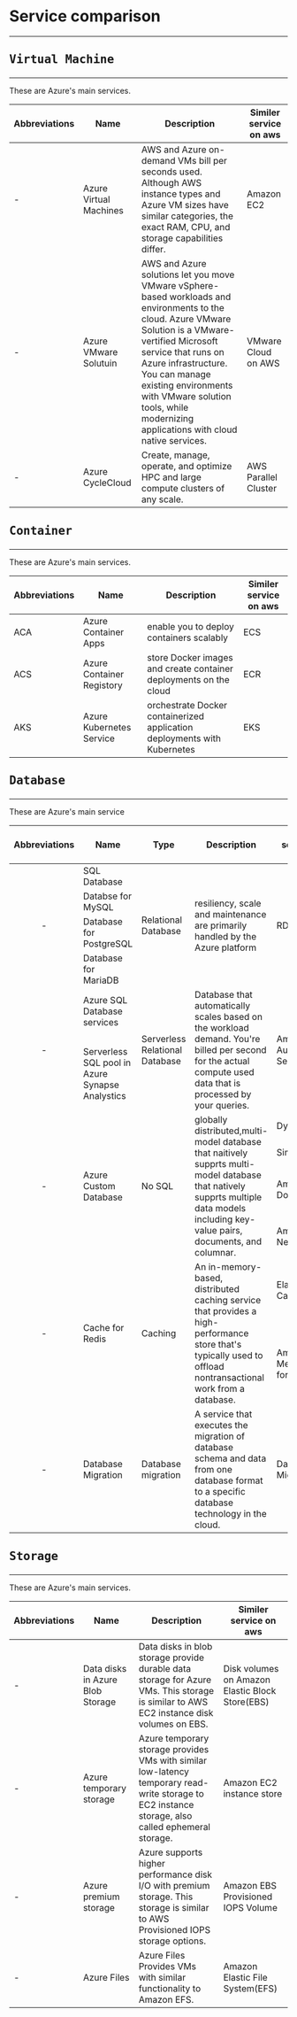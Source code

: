<head>
    <link rel="stylesheet" href="../src/style.css"/>
</head>


<h1>Service comparison</h1><hr/>
<h2><pre>Virtual Machine</pre></h2><hr/>
    These are Azure's main services.
    <p>
        <table>
            <thead>
                <tr>
                    <th>Abbreviations</th>
                    <th>Name</th>
                    <th>Description</th>
                    <th>Similer service on aws</th>
                </tr>
            </thead>
            <tbody>
                <tr>
                    <td>-</td>
                    <td>Azure Virtual Machines</td>
                    <td>
                        AWS and Azure on-demand VMs bill per seconds used.
                        Although AWS instance types and Azure VM sizes have similar categories, the exact RAM,
                        CPU, and storage capabilities differ.
                    </td>
                    <td>Amazon EC2</td>
                </tr>
                <tr>
                    <td>-</td>
                    <td>Azure VMware Solutuin</td>
                    <td>
                        AWS and Azure solutions let you move VMware vSphere-based workloads and environments to the cloud. Azure VMware Solution is a VMware-vertified Microsoft service that runs on Azure infrastructure. You can manage existing environments with VMware solution tools, while
                        modernizing applications with cloud native services.
                    </td>
                    <td>VMware Cloud on AWS</td>
                </tr>
                <tr>
                    <td>-</td>
                    <td>Azure CycleCloud</td>
                    <td>Create, manage, operate, and optimize HPC and large compute clusters of any scale.</td>
                    <td>AWS Parallel Cluster</td>
                </tr>
            </tbody>
        </table>
    </p>



<h2><pre>Container</h2></pre><hr/>
    These are Azure's main services.
    <p>
        <table>
            <thead>
                <tr>
                    <th>Abbreviations</th>
                    <th>Name</th>
                    <th>Description</th>
                    <th>Similer service on aws</th>
                </tr>
            </thead>
            <tbody>
                <tr>
                    <td>ACA</td>
                    <td>Azure Container Apps</td>
                    <td>enable you to deploy containers scalably</td>
                    <td>ECS</td>
                </tr>
                <tr>
                    <td>ACS</td>
                    <td>Azure Container Registory</td>
                    <td>store Docker images and create container deployments on the cloud</td>
                    <td>ECR</td>
                </tr>
                <tr>
                    <td>AKS</td>
                    <td>Azure Kubernetes Service</td>
                    <td>orchestrate Docker containerized application deployments with Kubernetes</td>
                    <td>EKS</td>
                </tr>
            </tbody>
        </table>
    </p>



<h2><pre>Database</h2></pre><hr/>
    These are Azure's main service
    <p>
        <table>
            <thead>
                <tr>
                    <th>Abbreviations</th>
                    <th>Name</th>
                    <th>Type</th>
                    <th>Description</th>
                    <th>Similer service on aws</th>
                </tr>
            </thead>
            <tbody>
                <tr>
                    <td style="text-align:center" rowspan="4">-</td>
                    <td>SQL Database</td>
                    <td rowspan="4">Relational Database</td>
                    <td rowspan="4">
                        resiliency, scale and maintenance are primarily handled by the Azure platform
                    </td>
                    <td rowspan="4">RDS</td>
                </tr>
                <tr>
                    <td>Databse for MySQL</td>
                </tr>
                <tr>
                    <td>Database for PostgreSQL</td>
                </tr>
                <tr>
                    <td>Database for MariaDB</td>
                </tr>
                <tr>
                    <td style="text-align:center" rowspan="2">-</td>
                    <td>Azure SQL Database services</td>
                    <td rowspan="2">Serverless Relational Database</td>
                    <td rowspan="2">
                        Database that automatically scales based on the workload demand.
                        You're billed per second for the actual compute used data that is processed by your queries.
                    </td>
                    <td rowspan="2">Amazon Aurora Services</td>
                </tr>
                <tr>
                    <td>Serverless SQL pool in Azure Synapse Analystics</td>
                </tr>
                <tr>
                    <td style="text-align:center" rowspan="4">-</td>
                    <td rowspan="4">Azure Custom Database</td>
                    <td rowspan="4">No SQL</td>
                    <td rowspan="4">
                        globally distributed,multi-model database that naitively supprts multi-model database 
                        that natively supprts multiple data models including key-value pairs, documents, and columnar.
                    </td>
                    <td>DynamoDB</td>
                </tr>
                <tr>
                    <td>SimpleDB</td>
                </tr>
                <tr>
                    <td>Amazon DocumentDB</td>
                </tr>
                <tr>
                    <td>Amazon Neptune</td>
                </tr>
                <tr>
                    <td style="text-align:center" rowspan="2">-</td>
                    <td rowspan="2">Cache for Redis</td>
                    <td rowspan="2">Caching</td>
                    <td rowspan="2">
                        An in-memory-based, distributed caching service that provides a high-performance store 
                        that's typically used to offload nontransactional work from a database.
                    </td>
                    <td>Elastic Cache</td>
                </tr>
                <tr>
                    <td>Amazon MemoryDB for Redis</td>
                </tr>
                <tr>
                    <td style="text-align:center">-</td>
                    <td>Database Migration</td>
                    <td>Database migration</td>
                    <td>
                        A service that executes the migration of database schema and 
                        data from one database format to a specific database technology in the cloud.
                    </td>
                    <td>Database Migration</td>
                </tr>
            </tbody>
        </table>
    </p>

<h2><pre>Storage</h2></pre><hr/>
    These are Azure's main services.
    <p>
        <table>
            <thead>
                <tr>
                    <th>Abbreviations</th>
                    <th>Name</th>
                    <th>Description</th>
                    <th>Similer service on aws</th>
                </tr>
            </thead>
            <tbody>
                <tr>
                    <td>-</td><!--abb-->
                    <td>Data disks in Azure Blob Storage</td><!--namr-->
                    <td>
                        Data disks in blob storage provide durable data storage for Azure VMs.
                        This storage is similar to AWS EC2 instance disk volumes on EBS.
                    </td><!--des-->
                    <td>Disk volumes on Amazon Elastic Block Store(EBS)</td><!--aws-->
                </tr>
                <tr>
                    <td>-</td><!--abb-->
                    <td>Azure temporary storage</td><!--namr-->
                    <td>
                        Azure temporary storage provides VMs with similar low-latency temporary read-write storage
                        to EC2 instance storage, also called ephemeral storage.
                    </td><!--des-->
                    <td>Amazon EC2 instance store</td><!--aws-->
                </tr>
                <tr>
                    <td>-</td><!--abb-->
                    <td>Azure premium storage</td><!--namr-->
                    <td>
                        Azure supports higher performance disk I/O with premium storage.
                        This storage is similar to AWS Provisioned IOPS storage options.
                    </td><!--des-->
                    <td>Amazon EBS Provisioned IOPS Volume</td><!--aws-->
                </tr>
                <tr>
                    <td>-</td><!--abb-->
                    <td>Azure Files</td><!--namr-->
                    <td>Azure Files Provides VMs with similar functionality to Amazon EFS.</td><!--des-->
                    <td>Amazon Elastic File System(EFS)</td><!--aws-->
                </tr>
            </tbody>
        </table>
    </p>

<!-- referance --
  https://learn.microsoft.com/en-us/azure/architecture/aws-professional/services
  https://learn.microsoft.com/en-us/azure/container-apps/
-->